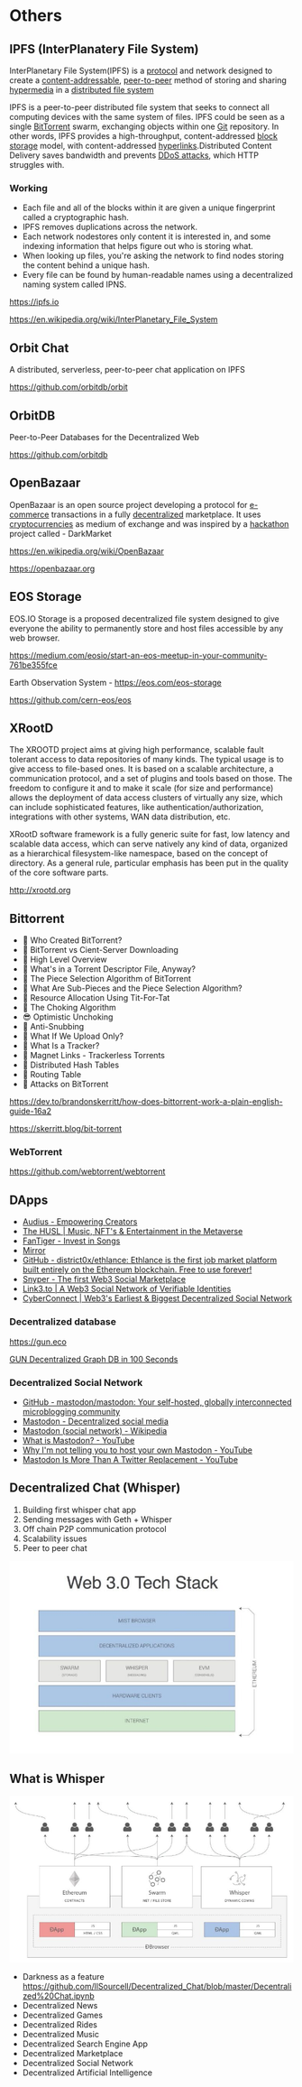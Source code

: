 # Others

## IPFS (InterPlanatery File System)

InterPlanetary File System(IPFS) is a [protocol](https://en.wikipedia.org/wiki/Communications_protocol) and network designed to create a [content-addressable](https://en.wikipedia.org/wiki/Content-addressable_storage), [peer-to-peer](https://en.wikipedia.org/wiki/Peer-to-peer) method of storing and sharing [hypermedia](https://en.wikipedia.org/wiki/Hypermedia) in a [distributed file system](https://en.wikipedia.org/wiki/Distributed_file_system)

IPFS is a peer-to-peer distributed file system that seeks to connect all computing devices with the same system of files. IPFS could be seen as a single [BitTorrent](https://en.wikipedia.org/wiki/BitTorrent) swarm, exchanging objects within one [Git](https://en.wikipedia.org/wiki/Git_(software)) repository. In other words, IPFS provides a high-throughput, content-addressed [block storage](https://en.wikipedia.org/wiki/Block_storage) model, with content-addressed [hyperlinks](https://en.wikipedia.org/wiki/Hyperlink).Distributed Content Delivery saves bandwidth and prevents [DDoS attacks](https://en.wikipedia.org/wiki/Denial-of-service_attack), which HTTP struggles with.

### Working

- Each file and all of the blocks within it are given a unique fingerprint called a cryptographic hash.
- IPFS removes duplications across the network.
- Each network nodestores only content it is interested in, and some indexing information that helps figure out who is storing what.
- When looking up files, you're asking the network to find nodes storing the content behind a unique hash.
- Every file can be found by human-readable names using a decentralized naming system called IPNS.

https://ipfs.io

https://en.wikipedia.org/wiki/InterPlanetary_File_System

## Orbit Chat

A distributed, serverless, peer-to-peer chat application on IPFS

https://github.com/orbitdb/orbit

## OrbitDB

Peer-to-Peer Databases for the Decentralized Web

https://github.com/orbitdb

## OpenBazaar

OpenBazaar is an open source project developing a protocol for [e-commerce](https://en.wikipedia.org/wiki/E-commerce) transactions in a fully [decentralized](https://en.wikipedia.org/wiki/Decentralization) marketplace. It uses [cryptocurrencies](https://en.wikipedia.org/wiki/Cryptocurrency) as medium of exchange and was inspired by a [hackathon](https://en.wikipedia.org/wiki/Hackathon) project called - DarkMarket

https://en.wikipedia.org/wiki/OpenBazaar

https://openbazaar.org

## EOS Storage

EOS.IO Storage is a proposed decentralized file system designed to give everyone the ability to permanently store and host files accessible by any web browser.

https://medium.com/eosio/start-an-eos-meetup-in-your-community-761be355fce

Earth Observation System - https://eos.com/eos-storage

https://github.com/cern-eos/eos

## XRootD

The XROOTD project aims at giving high performance, scalable fault tolerant access to data repositories of many kinds. The typical usage is to give access to file-based ones. It is based on a scalable architecture, a communication protocol, and a set of plugins and tools based on those. The freedom to configure it and to make it scale (for size and performance) allows the deployment of data access clusters of virtually any size, which can include sophisticated features, like authentication/authorization, integrations with other systems, WAN data distribution, etc.

XRootD software framework is a fully generic suite for fast, low latency and scalable data access, which can serve natively any kind of data, organized as a hierarchical filesystem-like namespace, based on the concept of directory. As a general rule, particular emphasis has been put in the quality of the core software parts.

http://xrootd.org

## Bittorrent

- 💭 Who Created BitTorrent?
- 🥊 BitTorrent vs Cient-Server Downloading
- 📑 High Level Overview
- 📁 What's in a Torrent Descriptor File, Anyway?
- 🧀 The Piece Selection Algorithm of BitTorrent
- 🌆 What Are Sub-Pieces and the Piece Selection Algorithm?
- 🌱 Resource Allocation Using Tit-For-Tat
- 🎐 The Choking Algorithm
- 😎 Optimistic Unchoking
- 🤕 Anti-Snubbing
- 🤔 What If We Upload Only?
- 🐝 What Is a Tracker?
- 🧲 Magnet Links - Trackerless Torrents
- 🐍 Distributed Hash Tables
- 📌 Routing Table
- 🤺 Attacks on BitTorrent

https://dev.to/brandonskerritt/how-does-bittorrent-work-a-plain-english-guide-16a2

https://skerritt.blog/bit-torrent

### WebTorrent

https://github.com/webtorrent/webtorrent

## DApps

- [Audius - Empowering Creators](https://audius.co/)
- [The HUSL | Music, NFT's & Entertainment in the Metaverse](https://thehusl.io/)
- [FanTiger - Invest in Songs](https://www.fantiger.com/)
- [Mirror](https://mirror.xyz/)
- [GitHub - district0x/ethlance: Ethlance is the first job market platform built entirely on the Ethereum blockchain. Free to use forever!](https://github.com/district0x/ethlance)
- [Snyper - The first Web3 Social Marketplace](https://snyper.notion.site/Snyper-Angel-Memo-V1-3-73117de4d4cf44b7bcc6208b5e915cc0)
- [Link3.to | A Web3 Social Network of Verifiable Identities](https://link3.to/)
- [CyberConnect | Web3's Earliest & Biggest Decentralized Social Network](https://cyberconnect.me/)

### Decentralized database

https://gun.eco

[GUN Decentralized Graph DB in 100 Seconds](https://www.youtube.com/watch?v=oTQXzhm8w_8)

### Decentralized Social Network

- [GitHub - mastodon/mastodon: Your self-hosted, globally interconnected microblogging community](https://github.com/mastodon/mastodon)
- [Mastodon - Decentralized social media](https://joinmastodon.org/)
- [Mastodon (social network) - Wikipedia](https://en.wikipedia.org/wiki/Mastodon_(social_network))
- [What is Mastodon? - YouTube](https://www.youtube.com/watch?v=IPSbNdBmWKE&ab_channel=Mastodon)
- [Why I'm not telling you to host your own Mastodon - YouTube](https://www.youtube.com/watch?v=mqocW7DUFpg)
- [Mastodon Is More Than A Twitter Replacement - YouTube](https://www.youtube.com/watch?v=0H-P7LhFy2A)

## Decentralized Chat (Whisper)

1. Building first whisper chat app
2. Sending messages with Geth + Whisper
3. Off chain P2P communication protocol
4. Scalability issues
5. Peer to peer chat

![image](../media/decentral-Intro-image1.jpg)

## What is Whisper

![image](../media/decentral-Intro-image2.jpg)

- Darkness as a feature
    https://github.com/llSourcell/Decentralized_Chat/blob/master/Decentralized%20Chat.ipynb
- Decentralized News
- Decentralized Games
- Decentralized Rides
- Decentralized Music
- Decentralized Search Engine App
- Decentralized Marketplace
- Decentralized Social Network
- Decentralized Artificial Intelligence
